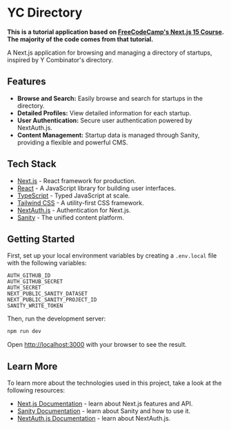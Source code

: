 # YC Directory

**This is a tutorial application based on [FreeCodeCamp's Next.js 15 Course](https://www.youtube.com/watch?v=Zq5fmkH0T78). The majority of the code comes from that tutorial.**

A Next.js application for browsing and managing a directory of startups, inspired by Y Combinator's directory.

## Features

- **Browse and Search:** Easily browse and search for startups in the directory.
- **Detailed Profiles:** View detailed information for each startup.
- **User Authentication:** Secure user authentication powered by NextAuth.js.
- **Content Management:** Startup data is managed through Sanity, providing a flexible and powerful CMS.

## Tech Stack

- [Next.js](https://nextjs.org/) - React framework for production.
- [React](https://reactjs.org/) - A JavaScript library for building user interfaces.
- [TypeScript](https://www.typescriptlang.org/) - Typed JavaScript at scale.
- [Tailwind CSS](https://tailwindcss.com/) - A utility-first CSS framework.
- [NextAuth.js](https://next-auth.js.org/) - Authentication for Next.js.
- [Sanity](https://www.sanity.io/) - The unified content platform.

## Getting Started

First, set up your local environment variables by creating a `.env.local` file with the following variables:

```
AUTH_GITHUB_ID
AUTH_GITHUB_SECRET
AUTH_SECRET
NEXT_PUBLIC_SANITY_DATASET
NEXT_PUBLIC_SANITY_PROJECT_ID
SANITY_WRITE_TOKEN
```

Then, run the development server:

```bash
npm run dev
```

Open [http://localhost:3000](http://localhost:3000) with your browser to see the result.

## Learn More

To learn more about the technologies used in this project, take a look at the following resources:

- [Next.js Documentation](https://nextjs.org/docs) - learn about Next.js features and API.
- [Sanity Documentation](https://www.sanity.io/docs) - learn about Sanity and how to use it.
- [NextAuth.js Documentation](https://next-auth.js.org/getting-started/introduction) - learn about NextAuth.js.
